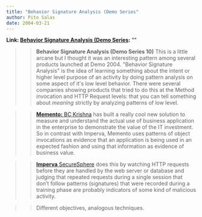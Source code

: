 ```yaml
---
title: "Behavior Signature Analysis (Demo Series"
author: Pito Salas
date: 2004-03-21
---
```


**Link: [Behavior Signature Analysis (Demo Series](None):** ""


>>

>> **Behavior Signature Analysis (Demo Series 10)** This is a little arcane
but I thought it was an interesting pattern among several products launched at
Demo 2004. "Behavior Signature Analysis" is the idea of learning something
about the intent or higher level purpose of an activity by doing pattern
analysis on some aspect of it's low level behavior. There were several
companies showing products that tried to do this at the Method invocation and
HTTP Request levels: that you can tell something about _meaning_ strictly by
analyzing patterns of low level.

>>

>>  
>
>>

>>  
>>

>>  
>
>>

>> [ **Memento:** BC Krishna](<http://www.memento-inc.com/>) has built a
really cool new solution to measure and understand the actual use of business
application in the enterprise to demonstrate the value of the IT investment.
So in contrast with Imperva, Memento uses patterns of object invocations as
evidence that an application is being used in an expected fashion and using
that information as evidence of business value.

>>

>>  
>
>>

>>  
>>

>>  
>
>>

>> [ **Imperva**
SecureSphere](<http://www.imperva.com/products/securesphere/>) does this by
watching HTTP requests before they are handled by the web server or database
and judging that repeated requests during a single session that don’t follow
patterns (signatures) that were recorded during a training phase are probably
indicators of some kind of malicious activity.

>>

>>  
>
>>

>>  
>>

>>  
>
>>

>> Different objectives, analogous techniques.


